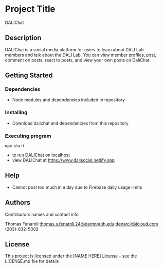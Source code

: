 # Project Title

DALIChat

## Description

DALIChat is a social media platform for users to learn about DALI Lab members and talk about the DALI Lab. You can view member profiles, post, comment on posts, react to posts, and view your own posts on DaliChat.

## Getting Started

### Dependencies

* Node modules and dependencies included in repository

### Installing

* Download dalichat and dependencies from this repository

### Executing program

```
npm start
```
* to run DALIChat on localhost
* view DALIChat at https://www.dalisocial.netlify.app

## Help

* Cannot post too much in a day due to Firebase daily usage limits

## Authors

Contributors names and contact info

Thomas Fenaroli
thomas.s.fenaroli.24@dartmouth.edu
tfenaroli@icloud.com
(203)-832-5002

## License

This project is licensed under the [NAME HERE] License - see the LICENSE.md file for details
